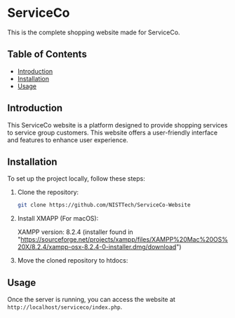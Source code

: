 # ServiceCo

This is the complete shopping website made for ServiceCo.

## Table of Contents

- [Introduction](#introduction)
- [Installation](#installation)
- [Usage](#usage)

## Introduction

This ServiceCo website is a platform designed to provide shopping services to service group customers. This website offers a user-friendly interface and features to enhance user experience.


## Installation

To set up the project locally, follow these steps:

1. Clone the repository:
    ```bash
    git clone https://github.com/NISTTech/ServiceCo-Website
    ```
2. Install XMAPP (For macOS):

   XAMPP version: 8.2.4 (installer found in "https://sourceforge.net/projects/xampp/files/XAMPP%20Mac%20OS%20X/8.2.4/xampp-osx-8.2.4-0-installer.dmg/download")

3. Move the cloned repository to htdocs:


## Usage

Once the server is running, you can access the website at `http://localhost/serviceco/index.php`.